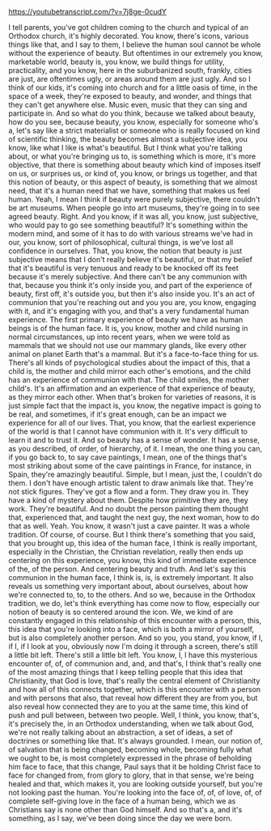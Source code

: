 https://youtubetranscript.com/?v=7j8ge-0cudY

 I tell parents, you've got children coming to the church and typical of an Orthodox church, it's highly decorated. You know, there's icons, various things like that, and I say to them, I believe the human soul cannot be whole without the experience of beauty. But oftentimes in our extremely you know, marketable world, beauty is, you know, we build things for utility, practicality, and you know, here in the suburbanized south, frankly, cities are just, are oftentimes ugly, or areas around them are just ugly. And so I think of our kids, it's coming into church and for a little oasis of time, in the space of a week, they're exposed to beauty, and wonder, and things that they can't get anywhere else. Music even, music that they can sing and participate in. And so what do you think, because we talked about beauty, how do you see, because beauty, you know, especially for someone who's a, let's say like a strict materialist or someone who is really focused on kind of scientific thinking, the beauty becomes almost a subjective idea, you know, like what I like is what's beautiful. But I think what you're talking about, or what you're bringing us to, is something which is more, it's more objective, that there is something about beauty which kind of imposes itself on us, or surprises us, or kind of, you know, or brings us together, and that this notion of beauty, or this aspect of beauty, is something that we almost need, that it's a human need that we have, something that makes us feel human. Yeah, I mean I think if beauty were purely subjective, there couldn't be art museums. When people go into art museums, they're going in to see agreed beauty. Right. And you know, if it was all, you know, just subjective, who would pay to go see something beautiful? It's something within the modern mind, and some of it has to do with various streams we've had in our, you know, sort of philosophical, cultural things, is we've lost all confidence in ourselves. That, you know, the notion that beauty is just subjective means that I don't really believe it's beautiful, or that my belief that it's beautiful is very tenuous and ready to be knocked off its feet because it's merely subjective. And there can't be any communion with that, because you think it's only inside you, and part of the experience of beauty, first off, it's outside you, but then it's also inside you. It's an act of communion that you're reaching out and you you are, you know, engaging with it, and it's engaging with you, and that's a very fundamental human experience. The first primary experience of beauty we have as human beings is of the human face. It is, you know, mother and child nursing in normal circumstances, up into recent years, when we were told as mammals that we should not use our mammary glands, like every other animal on planet Earth that's a mammal. But it's a face-to-face thing for us. There's all kinds of psychological studies about the impact of this, that a child is, the mother and child mirror each other's emotions, and the child has an experience of communion with that. The child smiles, the mother child's. It's an affirmation and an experience of that experience of beauty, as they mirror each other. When that's broken for varieties of reasons, it is just simple fact that the impact is, you know, the negative impact is going to be real, and sometimes, if it's great enough, can be an impact we experience for all of our lives. That, you know, that the earliest experience of the world is that I cannot have communion with it. It's very difficult to learn it and to trust it. And so beauty has a sense of wonder. It has a sense, as you described, of order, of hierarchy, of it. I mean, the one thing you can, if you go back to, to say cave paintings, I mean, one of the things that's most striking about some of the cave paintings in France, for instance, in Spain, they're amazingly beautiful. Simple, but I mean, just the, I couldn't do them. I don't have enough artistic talent to draw animals like that. They're not stick figures. They've got a flow and a form. They draw you in. They have a kind of mystery about them. Despite how primitive they are, they work. They're beautiful. And no doubt the person painting them thought that, experienced that, and taught the next guy, the next woman, how to do that as well. Yeah. You know, it wasn't just a cave painter. It was a whole tradition. Of course, of course. But I think there's something that you said, that you brought up, this idea of the human face, I think is really important, especially in the Christian, the Christian revelation, really then ends up centering on this experience, you know, this kind of immediate experience of the, of the person. And centering beauty and truth. And let's say this communion in the human face, I think is, is, is extremely important. It also reveals us something very important about, about ourselves, about how we're connected to, to, to the others. And so we, because in the Orthodox tradition, we do, let's think everything has come now to flow, especially our notion of beauty is so centered around the icon. We, we kind of are constantly engaged in this relationship of this encounter with a person, this, this idea that you're looking into a face, which is both a mirror of yourself, but is also completely another person. And so you, you stand, you know, if I, if I, if I look at you, obviously now I'm doing it through a screen, there's still a little bit left. There's still a little bit left. You know, I, I have this mysterious encounter of, of, of communion and, and, and that's, I think that's really one of the most amazing things that I keep telling people that this idea that Christianity, that God is love, that's really the central element of Christianity and how all of this connects together, which is this encounter with a person and with persons that also, that reveal how different they are from you, but also reveal how connected they are to you at the same time, this kind of push and pull between, between two people. Well, I think, you know, that's, it's precisely the, in an Orthodox understanding, when we talk about God, we're not really talking about an abstraction, a set of ideas, a set of doctrines or something like that. It's always grounded. I mean, our notion of, of salvation that is being changed, becoming whole, becoming fully what we ought to be, is most completely expressed in the phrase of beholding him face to face, that this change, Paul says that it be holding Christ face to face for changed from, from glory to glory, that in that sense, we're being healed and that, which makes it, you are looking outside yourself, but you're not looking past the human. You're looking into the face of, of, of love, of, of complete self-giving love in the face of a human being, which we as Christians say is none other than God himself. And so that's a, and it's something, as I say, we've been doing since the day we were born.